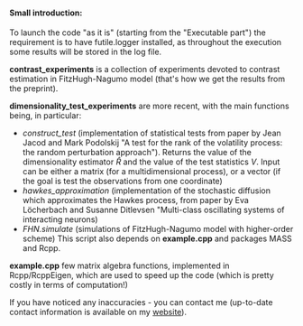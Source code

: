 #### Small introduction: 

To launch the code "as it is" (starting from the "Executable part") the requirement is to have futile.logger installed, as throughout the execution some results will be stored in the log file. 

**contrast_experiments** is a collection of experiments devoted to contrast estimation in FitzHugh-Nagumo model (that's how we get the results from the preprint).

**dimensionality_test_experiments** are more recent, with the main functions being, in particular:
+ *construct_test* (implementation of statistical tests from paper by Jean Jacod and Mark Podolskij "A test for the rank of the volatility process: the random perturbation approach"). Returns the value of the dimensionality estimator $\hat{R}$ and the value of the test statistics $V$. Input can be either a matrix (for a multidimensional process), or a vector (if the goal is test the observations from one coordinate)
+ *hawkes_approximation* (implementation of the stochastic diffusion which approximates the Hawkes process, from paper by Eva Löcherbach and Susanne Ditlevsen "Multi-class oscillating systems of interacting neurons)
+ *FHN.simulate* (simulations of FitzHugh-Nagumo model with higher-order scheme)
This script also depends on **example.cpp** and packages MASS and Rcpp. 

**example.cpp** few matrix algebra functions, implemented in Rcpp/RcppEigen, which are used to speed up the code (which is pretty costly in terms of computation!)

If you have noticed any inaccuracies - you can contact me (up-to-date contact information is available on my [website](http://amelnykova.com)). 
